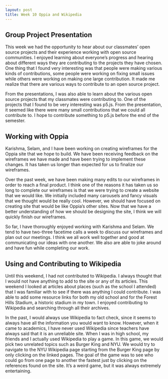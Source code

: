 ```yaml
---
layout: post
title: Week 10 Oppia and Wikipedia
---
```


Group Project Presentation
---------------------------
This week we had the opportunity to hear about our classmates’ open source projects and their experience working with open source communities. I enjoyed learning about everyone’s progress and hearing about different ways they are contributing to the projects they have chosen. One thing that I found very interesting was that people were making various kinds of contributions, some people were working on fixing small issues while others were working on making one large contribution. It made me realize that there are various ways to contribute to an open source project. 

From the presentations, I was also able to learn about the various open source projects that my classmates were contributing to. One of the projects that I found to be very interesting was p5.js. From the presentation, it seemed like there were many small contributions that we could all contribute to. I hope to contribute something to p5.js before the end of the semester.

Working with Oppia 
--------------------
Karishma, Selam, and I have been working on creating wireframes for the Oppia site that we hope to build. We have been receiving feedback on the wireframes we have made and have been trying to implement these changes. It has taken us longer than expected for us to finalize our wireframes. 

Over the past week, we have been making many edits to our wireframes in order to reach a final product. I think one of the reasons it has taken us so long to complete our wireframes is that we were trying to create a website that we would like. We initially included many carousels and fancy visuals that we thought would be really cool. However, we should have focused on creating site that would be like Oppia’s other sites. Now that we have a better understanding of how we should be designing the site, I think we will quickly finish our wireframes. 

So far, I have thoroughly enjoyed working with Karishma and Selam. We tend to have two-three facetime calls a week to discuss our wireframes and plan out our meetings. I think we all work well together and good at communicating our ideas with one another. We also are able to joke around and have fun while completing our work.

Using and Contributing to Wikipedia
------------------------------------
Until this weekend, I had not contributed to Wikipedia. I always thought that I would not have anything to add to the site or any of its articles. This weekend I looked at articles about places (such as the school I attended) that I was familiar with to see if there was anything I could contribute. I was able to add some resource links for both my old school and for the Forest Hills Stadium, a historic stadium in my town. I enjoyed contributing to Wikipedia and searching through all their archives. 

In the past, I would always use Wikipedia to fact check, since it seems to always have all the information you would want to know. However, when it came to academics, I have never used Wikipedia since teachers have always said that it is an unreliable site. When I was in high school, my friends and I actually used Wikipedia to play a game. In this game, we would pick two unrelated topics such as Burger King and NYU. We would try to navigate to the NYU Wikipedia page starting from the Burger King page by only clicking on the linked pages. The goal of the game was to see who could go from one page to another the fastest just by clicking on the references found on the site. It’s a weird game, but it was always extremely entertaining. 


